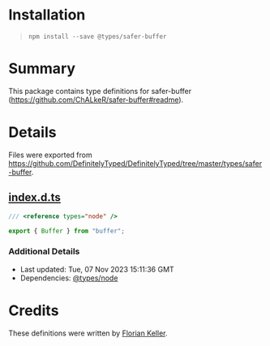 # Installation
> `npm install --save @types/safer-buffer`

# Summary
This package contains type definitions for safer-buffer (https://github.com/ChALkeR/safer-buffer#readme).

# Details
Files were exported from https://github.com/DefinitelyTyped/DefinitelyTyped/tree/master/types/safer-buffer.
## [index.d.ts](https://github.com/DefinitelyTyped/DefinitelyTyped/tree/master/types/safer-buffer/index.d.ts)
````ts
/// <reference types="node" />

export { Buffer } from "buffer";

````

### Additional Details
 * Last updated: Tue, 07 Nov 2023 15:11:36 GMT
 * Dependencies: [@types/node](https://npmjs.com/package/@types/node)

# Credits
These definitions were written by [Florian Keller](https://github.com/ffflorian).
